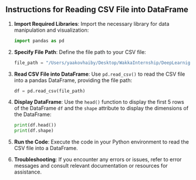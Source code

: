 ## Instructions for Reading CSV File into DataFrame

1. **Import Required Libraries**: Import the necessary library for data manipulation and visualization:

    ```python
    import pandas as pd
    ```

2. **Specify File Path**: Define the file path to your CSV file:

    ```python
    file_path = "/Users/yaakovhaiby/Desktop/WakkaInternship/DeepLearnigCourse/LogisticReg/logreg_data.csv"
    ```

3. **Read CSV File into DataFrame**: Use `pd.read_csv()` to read the CSV file into a pandas DataFrame, providing the file path:

    ```python
    df = pd.read_csv(file_path)
    ```

4. **Display DataFrame**: Use the `head()` function to display the first 5 rows of the DataFrame `df` and the `shape` attribute to display the dimensions of the DataFrame:

    ```python
    print(df.head())
    print(df.shape)
    ```

5. **Run the Code**: Execute the code in your Python environment to read the CSV file into a DataFrame.

6. **Troubleshooting**: If you encounter any errors or issues, refer to error messages and consult relevant documentation or resources for assistance.


